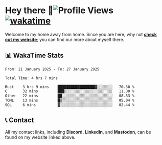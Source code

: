 # Hey there :wave:![Profile Views](https://komarev.com/ghpvc/?username=skifli) [![wakatime](https://wakatime.com/badge/user/b4317b02-0c6d-457b-82a4-a448b8a8d1df.svg)](https://wakatime.com/@b4317b02-0c6d-457b-82a4-a448b8a8d1df)

Welcome to my home away from home. Since you are here, why not [**check out my website**](https://skifli.github.io); you can find our more about myself there.

## 📊 WakaTime Stats

<!--START_SECTION:waka-->

```txt
From: 21 January 2025 - To: 27 January 2025

Total Time: 4 hrs 7 mins

Rust    3 hrs 9 mins    █████████████████▓░░░░░░░   70.30 %
C       32 mins         ███░░░░░░░░░░░░░░░░░░░░░░   11.88 %
Other   22 mins         ██░░░░░░░░░░░░░░░░░░░░░░░   08.33 %
TOML    13 mins         █▒░░░░░░░░░░░░░░░░░░░░░░░   05.04 %
SQL     6 mins          ▓░░░░░░░░░░░░░░░░░░░░░░░░   02.44 %
```

<!--END_SECTION:waka-->

## 📞 Contact

All my contact links, including **Discord**, **LinkedIn**, and **Mastodon**, can be found on my website linked above.
